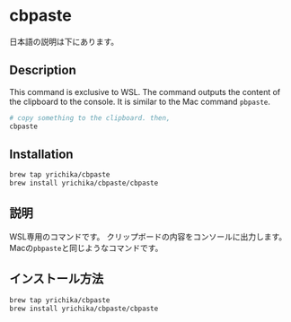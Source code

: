 # cbpaste


日本語の説明は下にあります。

## Description

This command is exclusive to WSL. The command outputs the content of the clipboard to the console. It is similar to the Mac command `pbpaste`.

```sh
# copy something to the clipboard. then,
cbpaste
```

## Installation

```sh
brew tap yrichika/cbpaste
brew install yrichika/cbpaste/cbpaste
```

## 説明

WSL専用のコマンドです。
クリップボードの内容をコンソールに出力します。
Macの`pbpaste`と同じようなコマンドです。

## インストール方法

```sh
brew tap yrichika/cbpaste
brew install yrichika/cbpaste/cbpaste
```

